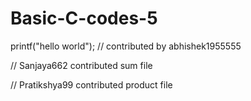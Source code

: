 # Basic-C-codes-5
printf("hello world");
// contributed by abhishek1955555


// Sanjaya662 contributed sum file

// Pratikshya99 contributed product file
